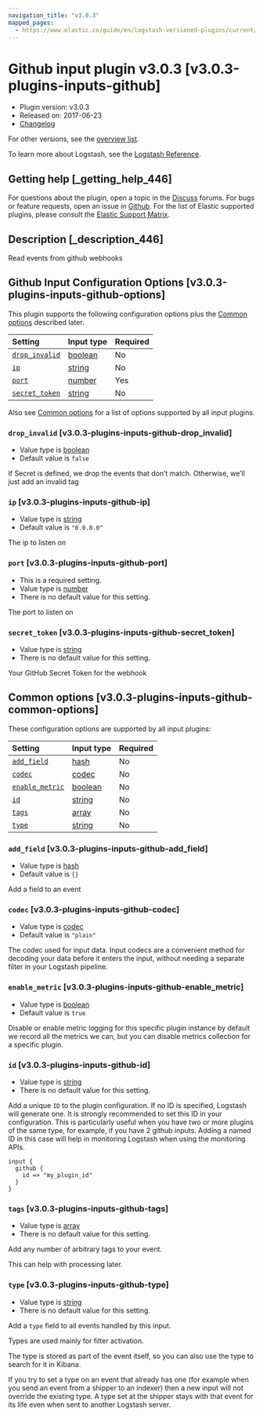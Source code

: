 ```yaml
---
navigation_title: "v3.0.3"
mapped_pages:
  - https://www.elastic.co/guide/en/logstash-versioned-plugins/current/v3.0.3-plugins-inputs-github.html
---
```


# Github input plugin v3.0.3 [v3.0.3-plugins-inputs-github]

* Plugin version: v3.0.3
* Released on: 2017-06-23
* [Changelog](https://github.com/logstash-plugins/logstash-input-github/blob/v3.0.3/CHANGELOG.md)

For other versions, see the [overview list](input-github-index.md).

To learn more about Logstash, see the [Logstash Reference](https://www.elastic.co/guide/en/logstash/current/index.html).

## Getting help [_getting_help_446]

For questions about the plugin, open a topic in the [Discuss](http://discuss.elastic.co) forums. For bugs or feature requests, open an issue in [Github](https://github.com/logstash-plugins/logstash-input-github). For the list of Elastic supported plugins, please consult the [Elastic Support Matrix](https://www.elastic.co/support/matrix#matrix_logstash_plugins).

## Description [_description_446]

Read events from github webhooks

## Github Input Configuration Options [v3.0.3-plugins-inputs-github-options]

This plugin supports the following configuration options plus the [Common options](v3-0-3-plugins-inputs-github.md#v3.0.3-plugins-inputs-github-common-options) described later.

| Setting | Input type | Required |
| :- | :- | :- |
| [`drop_invalid`](v3-0-3-plugins-inputs-github.md#v3.0.3-plugins-inputs-github-drop_invalid) | [boolean](/lsr/value-types.md#boolean) | No |
| [`ip`](v3-0-3-plugins-inputs-github.md#v3.0.3-plugins-inputs-github-ip) | [string](/lsr/value-types.md#string) | No |
| [`port`](v3-0-3-plugins-inputs-github.md#v3.0.3-plugins-inputs-github-port) | [number](/lsr/value-types.md#number) | Yes |
| [`secret_token`](v3-0-3-plugins-inputs-github.md#v3.0.3-plugins-inputs-github-secret_token) | [string](/lsr/value-types.md#string) | No |

Also see [Common options](v3-0-3-plugins-inputs-github.md#v3.0.3-plugins-inputs-github-common-options) for a list of options supported by all input plugins.

### `drop_invalid` [v3.0.3-plugins-inputs-github-drop_invalid]

* Value type is [boolean](/lsr/value-types.md#boolean)
* Default value is `false`

If Secret is defined, we drop the events that don’t match. Otherwise, we’ll just add an invalid tag

### `ip` [v3.0.3-plugins-inputs-github-ip]

* Value type is [string](/lsr/value-types.md#string)
* Default value is `"0.0.0.0"`

The ip to listen on

### `port` [v3.0.3-plugins-inputs-github-port]

* This is a required setting.
* Value type is [number](/lsr/value-types.md#number)
* There is no default value for this setting.

The port to listen on

### `secret_token` [v3.0.3-plugins-inputs-github-secret_token]

* Value type is [string](/lsr/value-types.md#string)
* There is no default value for this setting.

Your GitHub Secret Token for the webhook

## Common options [v3.0.3-plugins-inputs-github-common-options]

These configuration options are supported by all input plugins:

| Setting | Input type | Required |
| :- | :- | :- |
| [`add_field`](v3-0-3-plugins-inputs-github.md#v3.0.3-plugins-inputs-github-add_field) | [hash](/lsr/value-types.md#hash) | No |
| [`codec`](v3-0-3-plugins-inputs-github.md#v3.0.3-plugins-inputs-github-codec) | [codec](/lsr/value-types.md#codec) | No |
| [`enable_metric`](v3-0-3-plugins-inputs-github.md#v3.0.3-plugins-inputs-github-enable_metric) | [boolean](/lsr/value-types.md#boolean) | No |
| [`id`](v3-0-3-plugins-inputs-github.md#v3.0.3-plugins-inputs-github-id) | [string](/lsr/value-types.md#string) | No |
| [`tags`](v3-0-3-plugins-inputs-github.md#v3.0.3-plugins-inputs-github-tags) | [array](/lsr/value-types.md#array) | No |
| [`type`](v3-0-3-plugins-inputs-github.md#v3.0.3-plugins-inputs-github-type) | [string](/lsr/value-types.md#string) | No |

### `add_field` [v3.0.3-plugins-inputs-github-add_field]

* Value type is [hash](/lsr/value-types.md#hash)
* Default value is `{}`

Add a field to an event

### `codec` [v3.0.3-plugins-inputs-github-codec]

* Value type is [codec](/lsr/value-types.md#codec)
* Default value is `"plain"`

The codec used for input data. Input codecs are a convenient method for decoding your data before it enters the input, without needing a separate filter in your Logstash pipeline.

### `enable_metric` [v3.0.3-plugins-inputs-github-enable_metric]

* Value type is [boolean](/lsr/value-types.md#boolean)
* Default value is `true`

Disable or enable metric logging for this specific plugin instance by default we record all the metrics we can, but you can disable metrics collection for a specific plugin.

### `id` [v3.0.3-plugins-inputs-github-id]

* Value type is [string](/lsr/value-types.md#string)
* There is no default value for this setting.

Add a unique `ID` to the plugin configuration. If no ID is specified, Logstash will generate one. It is strongly recommended to set this ID in your configuration. This is particularly useful when you have two or more plugins of the same type, for example, if you have 2 github inputs. Adding a named ID in this case will help in monitoring Logstash when using the monitoring APIs.

```
input {
  github {
    id => "my_plugin_id"
  }
}
```

### `tags` [v3.0.3-plugins-inputs-github-tags]

* Value type is [array](/lsr/value-types.md#array)
* There is no default value for this setting.

Add any number of arbitrary tags to your event.

This can help with processing later.

### `type` [v3.0.3-plugins-inputs-github-type]

* Value type is [string](/lsr/value-types.md#string)
* There is no default value for this setting.

Add a `type` field to all events handled by this input.

Types are used mainly for filter activation.

The type is stored as part of the event itself, so you can also use the type to search for it in Kibana.

If you try to set a type on an event that already has one (for example when you send an event from a shipper to an indexer) then a new input will not override the existing type. A type set at the shipper stays with that event for its life even when sent to another Logstash server.
